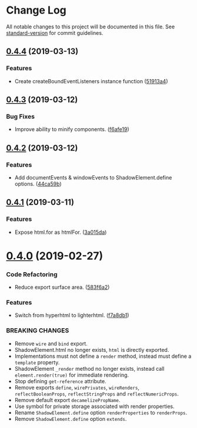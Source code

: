 # Change Log

All notable changes to this project will be documented in this file. See [standard-version](https://github.com/conventional-changelog/standard-version) for commit guidelines.

## [0.4.4](https://github.com/cfware/shadow-element/compare/v0.4.3...v0.4.4) (2019-03-13)


### Features

* Create createBoundEventListeners instance function ([51913a4](https://github.com/cfware/shadow-element/commit/51913a4))



## [0.4.3](https://github.com/cfware/shadow-element/compare/v0.4.2...v0.4.3) (2019-03-12)


### Bug Fixes

* Improve ability to minify components. ([f6afe19](https://github.com/cfware/shadow-element/commit/f6afe19))



## [0.4.2](https://github.com/cfware/shadow-element/compare/v0.4.1...v0.4.2) (2019-03-12)


### Features

* Add documentEvents & windowEvents to ShadowElement.define options. ([44ca59b](https://github.com/cfware/shadow-element/commit/44ca59b))



## [0.4.1](https://github.com/cfware/shadow-element/compare/v0.4.0...v0.4.1) (2019-03-11)


### Features

* Expose html.for as htmlFor. ([3a015da](https://github.com/cfware/shadow-element/commit/3a015da))



# [0.4.0](https://github.com/cfware/shadow-element/compare/v0.3.4...v0.4.0) (2019-02-27)


### Code Refactoring

* Reduce export surface area. ([583f6a2](https://github.com/cfware/shadow-element/commit/583f6a2))


### Features

* Switch from hyperhtml to lighterhtml. ([f7a8db1](https://github.com/cfware/shadow-element/commit/f7a8db1))


### BREAKING CHANGES

* Remove `wire` and `bind` export.
* ShadowElement.html no longer exists, `html` is directly
exported.
* Implementations must not define a `render` method,
instead must define a `template` property.
* ShadowElement `_render` method no longer exists,
instead call `element.render(true)` for immediate rendering.
* Stop defining `get-reference` attribute.
* Remove exports `define`, `wirePrivates`,
`wireRenders`, `reflectBooleanProps`, `reflectStringProps` and
`reflectNumericProps`.
* Remove default export `decamelizePropName`.
* Use symbol for private storage associated with render
properties.
* Rename `ShadowElement.define` option `renderProperties`
to `renderProps`.
* Remove `ShadowElement.define` option `extends`.
